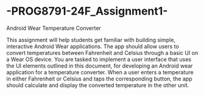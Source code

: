 
# -PROG8791-24F_Assignment1-
Android Wear Temperature Converter

This assignment will help students get familiar with building simple, interactive Android Wear applications. The app 
should allow users to convert temperatures between Fahrenheit and Celsius through a basic UI on a Wear OS device. You are 
tasked to implement a user interface that uses the UI elements outlined in this document, for developing an Android wear 
application for a temperature converter. When a user enters a temperature in either Fahrenheit or Celsius and taps the 
corresponding button, the app should calculate and display the converted temperature in the other unit.
